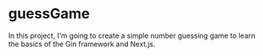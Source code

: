 # guessGame

In this project, I'm going to create a simple number guessing game to learn the basics of the Gin framework and Next.js.
